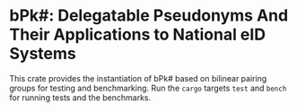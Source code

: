 # bPk#: Delegatable Pseudonyms And Their Applications to National eID Systems

This crate provides the instantiation of bPk# based on bilinear pairing groups for testing and
benchmarking. Run the `cargo` targets `test` and `bench` for running tests and the benchmarks.
